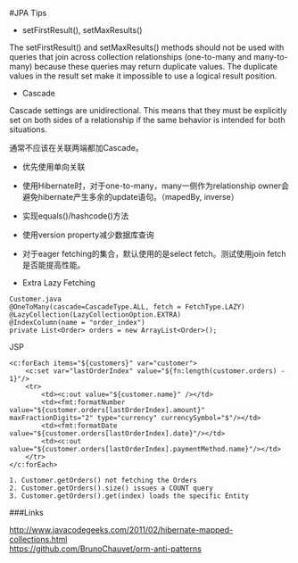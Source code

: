 #JPA Tips

* setFirstResult(), setMaxResults()

The setFirstResult() and setMaxResults() methods should not be used with queries that join across collection relationships (one-to-many and many-to-many) because these queries may return duplicate values. The duplicate values in the result set make it impossible to use a logical result position.

* Cascade

Cascade settings are unidirectional. This means that they must be explicitly set on both sides of a relationship if the same behavior is intended for both situations. 

通常不应该在关联两端都加Cascade。

* 优先使用单向关联

* 使用Hibernate时，对于one-to-many，many一侧作为relationship owner会避免hibernate产生多余的update语句。（mapedBy, inverse）

* 实现equals()/hashcode()方法

* 使用version property减少数据库查询

* 对于eager fetching的集合，默认使用的是select fetch。测试使用join fetch是否能提高性能。

* Extra Lazy Fetching

```
Customer.java
@OneToMany(cascade=CascadeType.ALL, fetch = FetchType.LAZY)
@LazyCollection(LazyCollectionOption.EXTRA)
@IndexColumn(name = "order_index")
private List<Order> orders = new ArrayList<Order>();
```
JSP

```
<c:forEach items="${customers}" var="customer">
    <c:set var="lastOrderIndex" value="${fn:length(customer.orders) - 1}"/>
    <tr>
        <td><c:out value="${customer.name}" /></td>
        <td><fmt:formatNumber value="${customer.orders[lastOrderIndex].amount}" maxFractionDigits="2" type="currency" currencySymbol="$"/></td>
        <td><fmt:formatDate value="${customer.orders[lastOrderIndex].date}"/></td>
        <td><c:out value="${customer.orders[lastOrderIndex].paymentMethod.name}"/></td>
    </tr>
</c:forEach>
```

	1. Customer.getOrders() not fetching the Orders
	2. Customer.getOrders().size() issues a COUNT query
	3. Customer.getOrders().get(index) loads the specific Entity

###Links

http://www.javacodegeeks.com/2011/02/hibernate-mapped-collections.html<br />
https://github.com/BrunoChauvet/orm-anti-patterns